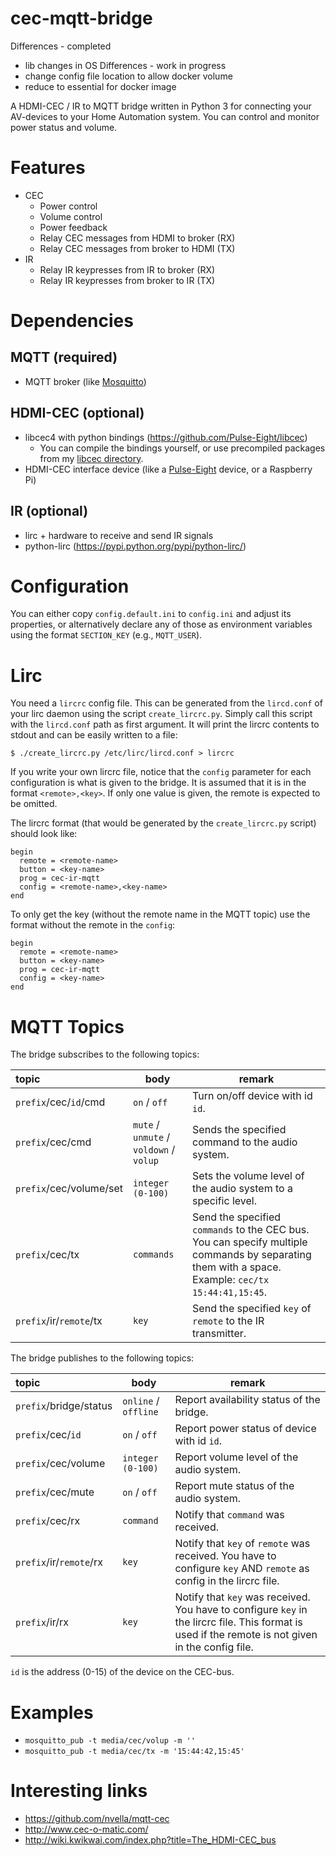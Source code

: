 cec-mqtt-bridge
===============
Differences - completed
- lib changes in OS 
Differences - work in progress
- change config file location to allow docker volume
- reduce to essential for docker image


A HDMI-CEC / IR to MQTT bridge written in Python 3 for connecting your AV-devices to your Home Automation system. You can control and monitor power status and volume.

# Features
* CEC
  * Power control
  * Volume control
  * Power feedback
  * Relay CEC messages from HDMI to broker (RX)
  * Relay CEC messages from broker to HDMI (TX)
* IR
  * Relay IR keypresses from IR to broker (RX)
  * Relay IR keypresses from broker to IR (TX)

# Dependencies

## MQTT (required)
* MQTT broker (like [Mosquitto](https://mosquitto.org/))

## HDMI-CEC (optional)
* libcec4 with python bindings (https://github.com/Pulse-Eight/libcec)
  * You can compile the bindings yourself, or use precompiled packages from my [libcec directory](libcec/).
* HDMI-CEC interface device (like a [Pulse-Eight](https://www.pulse-eight.com/) device, or a Raspberry Pi)

## IR (optional)
* lirc + hardware to receive and send IR signals
* python-lirc (https://pypi.python.org/pypi/python-lirc/)

# Configuration

You can either copy `config.default.ini` to `config.ini` and adjust its properties, or alternatively declare any of those as environment variables using the format `SECTION_KEY` (e.g., `MQTT_USER`).

# Lirc

You need a `lircrc` config file. This can be generated from the `lircd.conf` of your lirc daemon using the script `create_lircrc.py`.
Simply call this script with the `lircd.conf` path as first argument.
It will print the lircrc contents to stdout and can be easily written to a file:
```
$ ./create_lircrc.py /etc/lirc/lircd.conf > lircrc
```

If you write your own lircrc file, notice that the `config` parameter for each configuration is what is given to the bridge.
It is assumed that it is in the format `<remote>,<key>`.
If only one value is given, the remote is expected to be omitted.

The lircrc format (that would be generated by the `create_lircrc.py` script) should look like:
```
begin
  remote = <remote-name>
  button = <key-name>
  prog = cec-ir-mqtt
  config = <remote-name>,<key-name>
end
```

To only get the key (without the remote name in the MQTT topic) use the format without the remote in the `config`:
```
begin
  remote = <remote-name>
  button = <key-name>
  prog = cec-ir-mqtt
  config = <key-name>
end
```


# MQTT Topics

The bridge subscribes to the following topics:

| topic                   | body                                    | remark                                           |
|:------------------------|-----------------------------------------|--------------------------------------------------|
| `prefix`/cec/`id`/cmd   | `on` / `off`                            | Turn on/off device with id `id`.                 |
| `prefix`/cec/cmd        | `mute` / `unmute` / `voldown` / `volup` | Sends the specified command to the audio system. |
| `prefix`/cec/volume/set | `integer (0-100)`                       | Sets the volume level of the audio system to a specific level. |
| `prefix`/cec/tx         | `commands`                              | Send the specified `commands` to the CEC bus. You can specify multiple commands by separating them with a space. Example: `cec/tx 15:44:41,15:45`. |
| `prefix`/ir/`remote`/tx | `key`                                   | Send the specified `key` of `remote` to the IR transmitter. |

The bridge publishes to the following topics:

| topic                   | body                                    | remark                                           |
|:------------------------|-----------------------------------------|--------------------------------------------------|
| `prefix`/bridge/status  | `online` / `offline`                    | Report availability status of the bridge.        |
| `prefix`/cec/`id`       | `on` / `off`                            | Report power status of device with id `id`.      |
| `prefix`/cec/volume     | `integer (0-100)`                       | Report volume level of the audio system.         |
| `prefix`/cec/mute       | `on` / `off`                            | Report mute status of the audio system.          |
| `prefix`/cec/rx         | `command`                               | Notify that `command` was received.              |
| `prefix`/ir/`remote`/rx | `key`                                   | Notify that `key` of `remote` was received. You have to configure `key` AND `remote` as config in the lircrc file.  |
| `prefix`/ir/rx          | `key`                                   | Notify that `key` was received. You have to configure `key` in the lircrc file. This format is used if the remote is not given in the config file.  |

`id` is the address (0-15) of the device on the CEC-bus.

# Examples
* `mosquitto_pub -t media/cec/volup -m ''`
* `mosquitto_pub -t media/cec/tx -m '15:44:42,15:45'`

# Interesting links
* https://github.com/nvella/mqtt-cec
* http://www.cec-o-matic.com/
* http://wiki.kwikwai.com/index.php?title=The_HDMI-CEC_bus
